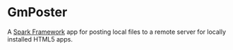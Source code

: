 # GmPoster

A [Spark Framework](http://sparkjava.com/) app for posting local files to a remote server for locally installed HTML5 apps.



